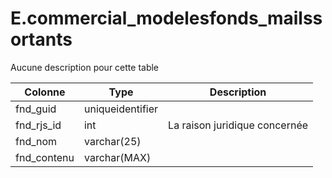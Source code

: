 # E.commercial_modelesfonds_mailssortants

Aucune description pour cette table

Colonne|Type|Description
---|---|---
fnd_guid|uniqueidentifier|
fnd_rjs_id|int|La raison juridique concernée 
fnd_nom|varchar(25)|
fnd_contenu|varchar(MAX)|
